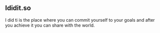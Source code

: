## Ididit.so

I did ti is the place where you can commit yourself to your goals and after you achieve it you can share with the world.
